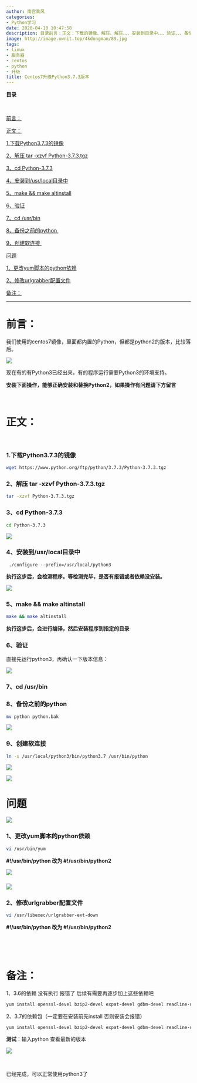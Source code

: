 ```yaml
---
author: 南宫乘风
categories:
- Python学习
date: 2020-04-10 10:47:58
description: 目录前言：正文：下载的镜像、解压、解压、、、安装到目录中、、、验证、、、备份之前的、创建软连接问题、更改脚本的依赖、修改配置文件备注：前言：我们使用的镜像，里面都内置的，但都是的版本，比较落后。现在有。。。。。。。
image: http://image.ownit.top/4kdongman/89.jpg
tags:
- linux
- 服务器
- centos
- python
- 升级
title: Centos7升级Python3.7.3版本
---
```


<!--more-->

**目录**

 

[前言：](#%E5%89%8D%E8%A8%80%EF%BC%9A)

[正文：](#%E6%AD%A3%E6%96%87%EF%BC%9A)

[1.下载Python3.7.3的镜像](#1.%E4%B8%8B%E8%BD%BDPython3.7.3%E7%9A%84%E9%95%9C%E5%83%8F)

[2、解压 tar \-xzvf Python-3.7.3.tgz](<#2、解压 tar \-xzvf Python-3.7.3.tgz>)

[3、cd Python-3.7.3](<#3、cd Python-3.7.3>)

[4、安装到/usr/local目录中](#4%E3%80%81%E5%AE%89%E8%A3%85%E5%88%B0%2Fusr%2Flocal%E7%9B%AE%E5%BD%95%E4%B8%AD)

[5、make \&\& make altinstall](<#5、make && make altinstall>)

[6、验证](#6%E3%80%81%E9%AA%8C%E8%AF%81)

[7、cd /usr/bin](<#7、cd /usr/bin>)

[8、备份之前的python ](#8%E3%80%81%E5%A4%87%E4%BB%BD%E4%B9%8B%E5%89%8D%E7%9A%84python%C2%A0)

[9、创建软连接 ](#9%E3%80%81%E5%88%9B%E5%BB%BA%E8%BD%AF%E8%BF%9E%E6%8E%A5%C2%A0)

[问题](#%E9%97%AE%E9%A2%98)

[1、更改yum脚本的python依赖](#1%E3%80%81%E6%9B%B4%E6%94%B9yum%E8%84%9A%E6%9C%AC%E7%9A%84python%E4%BE%9D%E8%B5%96)[​](#%E2%80%8B)

[2、修改urlgrabber配置文件](#2%E3%80%81%E4%BF%AE%E6%94%B9urlgrabber%E9%85%8D%E7%BD%AE%E6%96%87%E4%BB%B6)

[备注：](#%E5%A4%87%E6%B3%A8%EF%BC%9A)

---

# 前言：

我们使用的centos7镜像，里面都内置的Python，但都是python2的版本，比较落后。

![](http://image.ownit.top/csdn/20200410094932143.png)

现在有的有Python3已经出来，有的程序运行需要Python3的环境支持。

**安装下面操作，能够正确安装和替换Python2，如果操作有问题请下方留言**

 

# 正文：

 

### 1.下载Python3.7.3的镜像

```bash
wget https://www.python.org/ftp/python/3.7.3/Python-3.7.3.tgz
```

### 2、解压 tar -xzvf Python-3.7.3.tgz

```bash
tar -xzvf Python-3.7.3.tgz
```

### 3、cd Python-3.7.3

```bash
cd Python-3.7.3
```

![](http://image.ownit.top/csdn/20200410095352308.png)

### 4、安装到/usr/local目录中

```
 ./configure --prefix=/usr/local/python3
```

**执行这步后，会检测程序。等检测完毕，是否有报错或者依赖没安装。**

![](http://image.ownit.top/csdn/20200410095527594.png)

### 5、make \&\& make altinstall

```bash
make && make altinstall
```

**执行这步后，会进行编译，然后安装程序到指定的目录**

### 6、验证

直接先运行python3，再确认一下版本信息：

![](http://image.ownit.top/csdn/20200410103542694.png)

### 7、cd /usr/bin

### 8、备份之前的python 

```bash
mv python python.bak
```

![](http://image.ownit.top/csdn/2020041010390020.png)

### 9、创建软连接 

```bash
ln -s /usr/local/python3/bin/python3.7 /usr/bin/python
```

![](http://image.ownit.top/csdn/20200410104048542.png)

![](http://image.ownit.top/csdn/20200410104207453.png)

# 问题

![](http://image.ownit.top/csdn/20200410104254815.png)

### 1、更改yum脚本的python依赖

```bash
vi /usr/bin/yum
```

**#\!/usr/bin/python 改为 #\!/usr/bin/python2**

![](http://image.ownit.top/csdn/20200410104331995.png)

### ![](http://image.ownit.top/csdn/20200410104455768.png)

### 2、修改urlgrabber配置文件

```bash
vi /usr/libexec/urlgrabber-ext-down
```

**#\!/usr/bin/python 改为 #\!/usr/bin/python2**

 

 

# **备注：**

1、3.6的依赖 没有执行 报错了 后续有需要再逐步加上这些依赖吧

```bash
yum install openssl-devel bzip2-devel expat-devel gdbm-devel readline-devel sqlite-devel
```

2、3.7的依赖包（一定要在安装前先install 否则安装会报错）

```bash
yum install openssl-devel bzip2-devel expat-devel gdbm-devel readline-devel sqlite-devel libffi-devel
```

**测试**：输入python 查看最新的版本

![](http://image.ownit.top/csdn/20200410104626467.png)

 

已经完成，可以正常使用python3了